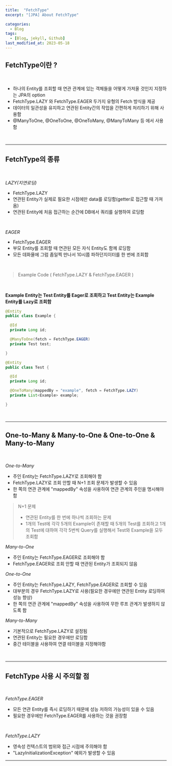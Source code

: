 ```yaml
---
title:  "FetchType"
excerpt: "[JPA] About FetchType"

categories:
  - Blog
tags:
  - [Blog, jekyll, Github]
last_modified_at: 2023-05-18
---
```


## FetchType이란 ?

<br />

- 하나의 Entity를 조회할 때 연관 관계에 있는 객체들을 어떻게 가져올 것인지 지정하는 JPA의 option
- FetchType.LAZY 와 FetchType.EAGER 두가지 유형의 Fetch 방식을 제공
- 데이터의 일관성을 유지하고 연관된 Entity간의 작업을 간편하게 처리하기 위해 사용함
- @ManyToOne, @OneToOne, @OneToMany, @ManyToMany 등 에서 사용함

<br />

---
## FetchType의 종류

<br />

*LAZY(지연로딩)*

- FetchType.LAZY
- 연관된 Entity가 실제로 필요한 시점에만 data를 로딩함(getter로 접근할 때 가져옴)
- 연관된 Entity에 처음 접근하는 순간에 DB에서 쿼리를 실행하여 로딩함

<br />

*EAGER*

- FetchType.EAGER
- 부모 Entity를 조회할 때 연관된 모든 자식 Entity도 함께 로딩함
- 모든 데화욜에 그럼 좀일찍 만나서 10시쯤 파하던지이터를 한 번에 조회함


<br />

> Example Code ( FetchType.LAZY & FetchType.EAGER )

<br />

**Example Entity는 Test Entity를 Eager로 조회하고 Test Entity는 Example Entity를 Lazy로 조회함**
```java
@Entity
public class Example {

  @Id
  private Long id;

  @ManyToOne(fetch = FetchType.EAGER)
  private Test test;

}

@Entity
public class Test {

  @Id
  private Long id;

  @OneToMany(mappedBy = "example", fetch = FetchType.LAZY)
  private List<Example> example;

}
```

<br />

---
## One-to-Many & Many-to-One & One-to-One & Many-to-Many

<br />

*One-to-Many*

- 주인 Entity는 FetchType.LAZY로 조회해야 함
- FetchType.LAZY로 조회 안할 때 N+1 조회 문제가 발생할 수 있음
- 한 쪽의 연관 관계에 "mappedBy" 속성을 사용하여 연관 관계의 주인을 명시해야 함

> N+1 문제
> - 연관된 Entity를 한 번에 하나씩 조회하는 문제
> - 1개의 Test에 각각 5개의 Example이 존재할 때 5개의 Test를 조회하고 1개의 Test에 대하여 각각 5번씩 Query를 실행해서 Test와 Example을 모두 조회함


*Many-to-One*

- 주인 Entity는 FetchType.EAGER로 조회해야 함
- FetchType.EAGER로 조회 안할 때 연관된 Entity가 조회되지 않음


*One-to-One*

- 주인 Entity는 FetchType.LAZY, FetchType.EAGER로 조회할 수 있음
- 대부분의 경우 FetchType.LAZY로 사용(필요한 경우에만 연관된 Entity 로딩하여 성능 향상)
- 한 쪽의 연관 관계에 "mappedBy" 속성을 사용하여 무한 루프 관계가 발생하지 않도록 함

*Many-to-Many*

- 기본적으로 FetchType.LAZY로 설정됨
- 연관된 Entity는 필요한 경우에만 로딩함
- 중간 테이블을 사용하여 연결 테이블을 지정해야함

<br />



---
## FetchType 사용 시 주의할 점

<br />

*FetchType.EAGER*

- 모든 연관 Entity를 즉시 로딩하기 때문에 성능 저하의 가능성이 있을 수 있음
- 필요한 경우에만 FetchType.EAGER를 사용하는 것을 권장함

<br />

*FetchType.LAZY*

- 영속성 컨텍스트의 범위와 접근 시점에 주의해야 함
- "LazyInitializationException" 예외가 발생할 수 있음


---

